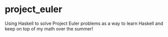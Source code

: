 # project_euler
Using Haskell to solve Project Euler problems as a way to learn Haskell and keep on top of my math over the summer!
